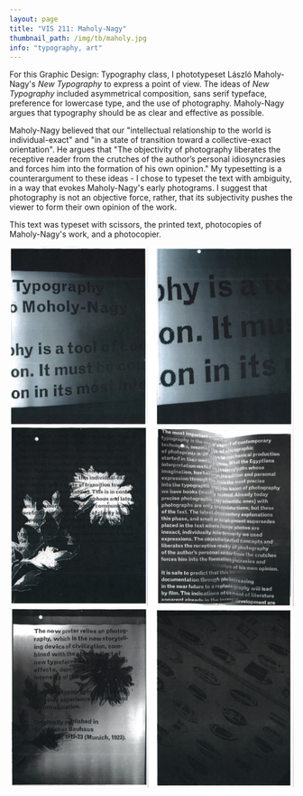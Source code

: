 ```yaml
---
layout: page
title: "VIS 211: Maholy-Nagy"
thumbnail_path: /img/tb/maholy.jpg
info: "typography, art"
---
```


For this Graphic Design: Typography class, I phototypeset László Maholy-Nagy's *New Typography* to express a point of view. The ideas of *New Typography* included asymmetrical composition, sans serif typeface, preference for lowercase type, and the use of photography. Maholy-Nagy argues that typography should be as clear and effective as possible. 


Maholy-Nagy believed that our "intellectual relationship to the world is individual-exact" and "in a state of transition toward a collective-exact orientation". He argues that "The objectivity of photography liberates the receptive reader from the crutches of the author’s
personal idiosyncrasies and forces him into the formation of his own opinion." My typesetting is a counterargument to these ideas - I chose to typeset the text with ambiguity, in a way that evokes Maholy-Nagy's early photograms. I suggest that photography is not an objective force, rather, that its subjectivity pushes the viewer to form their own opinion of the work. 

This text was typeset with scissors, the printed text, photocopies of Maholy-Nagy's work, and a photocopier.


![Monstera](/img/maholy/1.png)
![Monstera](/img/maholy/2.png)
![Monstera](/img/maholy/3.png)



